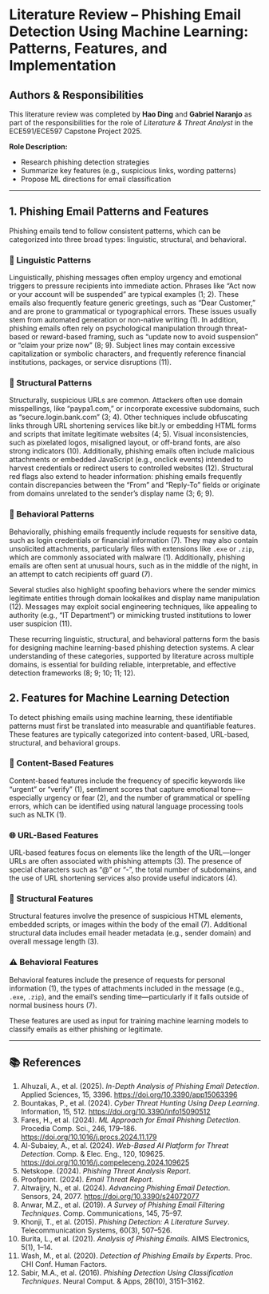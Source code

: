 # Literature Review – Phishing Email Detection Using Machine Learning: Patterns, Features, and Implementation


## Authors & Responsibilities

This literature review was completed by **Hao Ding** and **Gabriel Naranjo** as part of the responsibilities for the role of *Literature & Threat Analyst* in the ECE591/ECE597 Capstone Project 2025.

**Role Description:**
- Research phishing detection strategies  
- Summarize key features (e.g., suspicious links, wording patterns)  
- Propose ML directions for email classification  

---

## 1. Phishing Email Patterns and Features

Phishing emails tend to follow consistent patterns, which can be categorized into three broad types: linguistic, structural, and behavioral.

### 🔹 Linguistic Patterns
Linguistically, phishing messages often employ urgency and emotional triggers to pressure recipients into immediate action. Phrases like “Act now or your account will be suspended” are typical examples (1; 2). These emails also frequently feature generic greetings, such as “Dear Customer,” and are prone to grammatical or typographical errors. These issues usually stem from automated generation or non-native writing (1).
In addition, phishing emails often rely on psychological manipulation through threat-based or reward-based framing, such as “update now to avoid suspension” or “claim your prize now” (8; 9). Subject lines may contain excessive capitalization or symbolic characters, and frequently reference financial institutions, packages, or service disruptions (11).

### 🔹 Structural Patterns
Structurally, suspicious URLs are common. Attackers often use domain misspellings, like “paypa1.com,” or incorporate excessive subdomains, such as “secure.login.bank.com” (3; 4). Other techniques include obfuscating links through URL shortening services like bit.ly or embedding HTML forms and scripts that imitate legitimate websites (4; 5).   Visual inconsistencies, such as pixelated logos, misaligned layout, or off-brand fonts, are also strong indicators (10). Additionally, phishing emails often include malicious attachments or embedded JavaScript (e.g., onclick events) intended to harvest credentials or redirect users to controlled websites (12). Structural red flags also extend to header information: phishing emails frequently contain discrepancies between the “From” and “Reply-To” fields or originate from domains unrelated to the sender’s display name (3; 6; 9).

### 🔹 Behavioral Patterns
Behaviorally, phishing emails frequently include requests for sensitive data, such as login credentials or financial information (7). They may also contain unsolicited attachments, particularly files with extensions like `.exe` or `.zip`, which are commonly associated with malware (1). Additionally, phishing emails are often sent at unusual hours, such as in the middle of the night, in an attempt to catch recipients off guard (7).


Several studies also highlight spoofing behaviors where the sender mimics legitimate entities through domain lookalikes and display name manipulation (12). Messages may exploit social engineering techniques, like appealing to authority (e.g., “IT Department”) or mimicking trusted institutions to lower user suspicion (11).


These recurring linguistic, structural, and behavioral patterns form the basis for designing machine learning-based phishing detection systems. A clear understanding of these categories, supported by literature across multiple domains, is essential for building reliable, interpretable, and effective detection frameworks (8; 9; 10; 11; 12).

## 2. Features for Machine Learning Detection

To detect phishing emails using machine learning, these identifiable patterns must first be translated into measurable and quantifiable features. These features are typically categorized into content-based, URL-based, structural, and behavioral groups.

### 📝 Content-Based Features
Content-based features include the frequency of specific keywords like “urgent” or “verify” (1), sentiment scores that capture emotional tone—especially urgency or fear (2), and the number of grammatical or spelling errors, which can be identified using natural language processing tools such as NLTK (1).

### 🌐 URL-Based Features
URL-based features focus on elements like the length of the URL—longer URLs are often associated with phishing attempts (3). The presence of special characters such as “@” or “-”, the total number of subdomains, and the use of URL shortening services also provide useful indicators (4).

### 🧱 Structural Features
Structural features involve the presence of suspicious HTML elements, embedded scripts, or images within the body of the email (7). Additional structural data includes email header metadata (e.g., sender domain) and overall message length (3).

### ⚠️ Behavioral Features
Behavioral features include the presence of requests for personal information (1), the types of attachments included in the message (e.g., `.exe`, `.zip`), and the email’s sending time—particularly if it falls outside of normal business hours (7).

These features are used as input for training machine learning models to classify emails as either phishing or legitimate.


---

## 📚 References

1. Alhuzali, A., et al. (2025). *In-Depth Analysis of Phishing Email Detection*. Applied Sciences, 15, 3396. https://doi.org/10.3390/app15063396  
2. Bountakas, P., et al. (2024). *Cyber Threat Hunting Using Deep Learning*. Information, 15, 512. https://doi.org/10.3390/info15090512  
3. Fares, H., et al. (2024). *ML Approach for Email Phishing Detection*. Procedia Comp. Sci., 246, 179–186. https://doi.org/10.1016/j.procs.2024.11.179  
4. Al-Subaiey, A., et al. (2024). *Web-Based AI Platform for Threat Detection*. Comp. & Elec. Eng., 120, 109625. https://doi.org/10.1016/j.compeleceng.2024.109625  
5. Netskope. (2024). *Phishing Threat Analysis Report*.  
6. Proofpoint. (2024). *Email Threat Report*.  
7. Altwaijry, N., et al. (2024). *Advancing Phishing Email Detection*. Sensors, 24, 2077. https://doi.org/10.3390/s24072077 
8. Anwar, M.Z., et al. (2019). *A Survey of Phishing Email Filtering Techniques*. Comp. Communications, 145, 75–97.  
9. Khonji, T., et al. (2015). *Phishing Detection: A Literature Survey*. Telecommunication Systems, 60(3), 507–526.  
10. Burita, L., et al. (2021). *Analysis of Phishing Emails*. AIMS Electronics, 5(1), 1–14.  
11. Wash, M., et al. (2020). *Detection of Phishing Emails by Experts*. Proc. CHI Conf. Human Factors.  
12. Sabir, M.A., et al. (2016). *Phishing Detection Using Classification Techniques*. Neural Comput. & Apps, 28(10), 3151–3162.  
